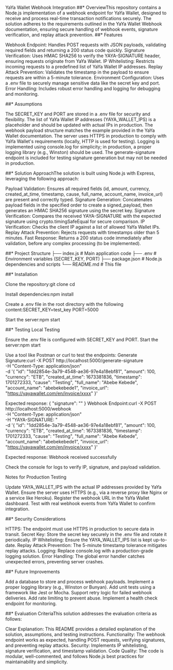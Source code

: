 YaYa Wallet Webhook Integration
##* OverviewThis repository contains a Node.js implementation of a webhook endpoint for YaYa Wallet, designed to receive and process real-time transaction notifications securely. The solution adheres to the requirements outlined in the YaYa Wallet Webhook documentation, ensuring secure handling of webhook events, signature verification, and replay attack prevention.
##* Features

Webhook Endpoint: Handles POST requests with JSON payloads, validating required fields and returning a 200 status code quickly.
Signature Verification: Uses HMAC SHA256 to verify the YAYA-SIGNATURE header, ensuring requests originate from YaYa Wallet.
IP Whitelisting: Restricts incoming requests to a predefined list of YaYa Wallet IP addresses.
Replay Attack Prevention: Validates the timestamp in the payload to ensure requests are within a 5-minute tolerance.
Environment Configuration: Uses a .env file to securely manage sensitive data like the secret key and port.
Error Handling: Includes robust error handling and logging for debugging and monitoring.

##* Assumptions

The SECRET_KEY and PORT are stored in a .env file for security and flexibility.
The list of YaYa Wallet IP addresses (YAYA_WALLET_IPS) is a placeholder and should be updated with actual IPs in production.
The webhook payload structure matches the example provided in the YaYa Wallet documentation.
The server uses HTTPS in production to comply with YaYa Wallet's requirements (locally, HTTP is used for testing).
Logging is implemented using console.log for simplicity; in production, a proper logging library (e.g., Winston) should be used.
The generate-signature endpoint is included for testing signature generation but may not be needed in production.

##* Solution ApproachThe solution is built using Node.js with Express, leveraging the following approach:

Payload Validation: Ensures all required fields (id, amount, currency, created_at_time, timestamp, cause, full_name, account_name, invoice_url) are present and correctly typed.
Signature Generation: Concatenates payload fields in the specified order to create a signed_payload, then generates an HMAC SHA256 signature using the secret key.
Signature Verification: Compares the received YAYA-SIGNATURE with the expected signature using crypto.timingSafeEqual for secure comparison.
IP Verification: Checks the client IP against a list of allowed YaYa Wallet IPs.
Replay Attack Prevention: Rejects requests with timestamps older than 5 minutes.
Fast Response: Returns a 200 status code immediately after validation, before any complex processing (to be implemented).

##* Project Structure
├── index.js          # Main application code
├── .env              # Environment variables (SECRET_KEY, PORT)
├── package.json      # Node.js dependencies and scripts
└── README.md         # This file

##* Installation

Clone the repository:git clone <repository-url>
cd <repository-name>


Install dependencies:npm install


Create a .env file in the root directory with the following content:SECRET_KEY=test_key
PORT=5000


Start the server:npm start



##* Testing
Local Testing

Ensure the .env file is configured with SECRET_KEY and PORT.
Start the server:npm start


Use a tool like Postman or curl to test the endpoints:
Generate Signature:curl -X POST http://localhost:5000/generate-signature \
-H "Content-Type: application/json" \
-d '{
  "id": "1dd2854e-3a79-4548-ae36-97e4a18ebf81",
  "amount": 100,
  "currency": "ETB",
  "created_at_time": 1673381836,
  "timestamp": 1701272333,
  "cause": "Testing",
  "full_name": "Abebe Kebede",
  "account_name": "abebekebede1",
  "invoice_url": "https://yayawallet.com/en/invoice/xxxx"
}'

Expected response: { "signature": "<hex-signature>" }
Webhook Endpoint:curl -X POST http://localhost:5000/webhook \
-H "Content-Type: application/json" \
-H "YAYA-SIGNATURE: <hex-signature>" \
-d '{
  "id": "1dd2854e-3a79-4548-ae36-97e4a18ebf81",
  "amount": 100,
  "currency": "ETB",
  "created_at_time": 1673381836,
  "timestamp": 1701272333,
  "cause": "Testing",
  "full_name": "Abebe Kebede",
  "account_name": "abebekebede1",
  "invoice_url": "https://yayawallet.com/en/invoice/xxxx"
}'

Expected response: Webhook received successfully


Check the console for logs to verify IP, signature, and payload validation.

Notes for Production Testing

Update YAYA_WALLET_IPS with the actual IP addresses provided by YaYa Wallet.
Ensure the server uses HTTPS (e.g., via a reverse proxy like Nginx or a service like Heroku).
Register the webhook URL in the YaYa Wallet dashboard.
Test with real webhook events from YaYa Wallet to confirm integration.

##* Security Considerations

HTTPS: The endpoint must use HTTPS in production to secure data in transit.
Secret Key: Store the secret key securely in the .env file and rotate it periodically.
IP Whitelisting: Ensure the YAYA_WALLET_IPS list is kept up-to-date.
Replay Attack Prevention: The 5-minute timestamp tolerance mitigates replay attacks.
Logging: Replace console.log with a production-grade logging solution.
Error Handling: The global error handler catches unexpected errors, preventing server crashes.

##* Future Improvements

Add a database to store and process webhook payloads.
Implement a proper logging library (e.g., Winston or Bunyan).
Add unit tests using a framework like Jest or Mocha.
Support retry logic for failed webhook deliveries.
Add rate limiting to prevent abuse.
Implement a health check endpoint for monitoring.

##* Evaluation CriteriaThis solution addresses the evaluation criteria as follows:

Clear Explanation: This README provides a detailed explanation of the solution, assumptions, and testing instructions.
Functionality: The webhook endpoint works as expected, handling POST requests, verifying signatures, and preventing replay attacks.
Security: Implements IP whitelisting, signature verification, and timestamp validation.
Code Quality: The code is modular, well-commented, and follows Node.js best practices for maintainability and simplicity.
